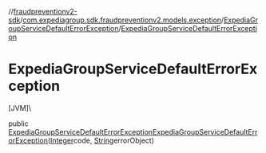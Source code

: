 //[fraudpreventionv2-sdk](../../../index.md)/[com.expediagroup.sdk.fraudpreventionv2.models.exception](../index.md)/[ExpediaGroupServiceDefaultErrorException](index.md)/[ExpediaGroupServiceDefaultErrorException](-expedia-group-service-default-error-exception.md)

# ExpediaGroupServiceDefaultErrorException

[JVM]\

public [ExpediaGroupServiceDefaultErrorException](index.md)[ExpediaGroupServiceDefaultErrorException](-expedia-group-service-default-error-exception.md)([Integer](https://docs.oracle.com/javase/8/docs/api/java/lang/Integer.html)code, [String](https://docs.oracle.com/javase/8/docs/api/java/lang/String.html)errorObject)
